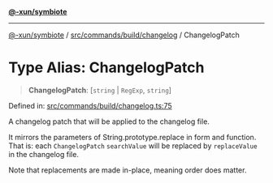 [**@-xun/symbiote**](../../../../../README.md)

***

[@-xun/symbiote](../../../../../README.md) / [src/commands/build/changelog](../README.md) / ChangelogPatch

# Type Alias: ChangelogPatch

> **ChangelogPatch**: \[`string` \| `RegExp`, `string`\]

Defined in: [src/commands/build/changelog.ts:75](https://github.com/Xunnamius/symbiote/blob/510118102ef530d135a286522a7a776ec12a8a72/src/commands/build/changelog.ts#L75)

A changelog patch that will be applied to the changelog file.

It mirrors the parameters of String.prototype.replace in form and
function. That is: each `ChangelogPatch` `searchValue` will be replaced by
`replaceValue` in the changelog file.

Note that replacements are made in-place, meaning order does matter.
